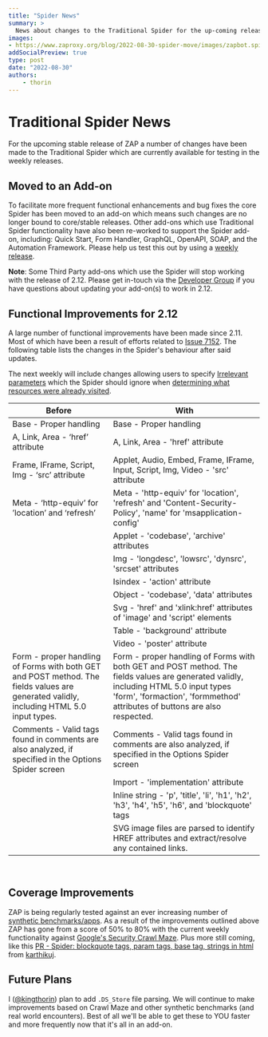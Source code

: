 ```yaml
---
title: "Spider News"
summary: >
  News about changes to the Traditional Spider for the up-coming release.
images:
- https://www.zaproxy.org/blog/2022-08-30-spider-move/images/zapbot.spider.png
addSocialPreview: true
type: post
date: "2022-08-30"
authors:
    - thorin
---
```


# Traditional Spider News

For the upcoming stable release of ZAP a number of changes have been made to the Traditional Spider which are currently available for testing in the weekly releases.

## Moved to an Add-on

To facilitate more frequent functional enhancements and bug fixes the core Spider has been moved to an add-on which means such changes are no longer bound to core/stable releases. Other add-ons which use Traditional Spider functionality have also been re-worked to support the Spider add-on, including: Quick Start, Form Handler, GraphQL, OpenAPI, SOAP, and the Automation Framework. Please help us test this out by using a [weekly release](/download/#weekly).

**Note**: Some Third Party add-ons which use the Spider will stop working with the release of 2.12. Please get in-touch via the [Developer Group](https://groups.google.com/g/zaproxy-develop) if you have questions about updating your add-on(s) to work in 2.12.

## Functional Improvements for 2.12

A large number of functional improvements have been made since 2.11. Most of which have been a result of efforts related to [Issue 7152](https://github.com/zaproxy/zaproxy/issues/7152).
The following table lists the changes in the Spider's behaviour after said updates.

The next weekly will include changes allowing users to specify [Irrelevant parameters](https://github.com/zaproxy/zaproxy/pull/4398) which the Spider should ignore when [determining what resources were already visited](/docs/desktop/ui/dialogs/options/spider/#query-parameters-handling).

| Before                                                                                                                                  | With                                                                                                                                                                                                                |
|-----------------------------------------------------------------------------------------------------------------------------------------|---------------------------------------------------------------------------------------------------------------------------------------------------------------------------------------------------------------------|
| Base - Proper handling                                                                                                                  | Base - Proper handling                                                                                                                                                                                              |
| A, Link, Area - ‘href’ attribute                                                                                                        | A, Link, Area - 'href' attribute                                                                                                                                                                                    |
| Frame, IFrame, Script, Img - ‘src’ attribute                                                                                            | Applet, Audio, Embed, Frame, IFrame, Input, Script, Img, Video - 'src' attribute                                                                                                                                    |
| Meta - ‘http-equiv’ for ’location’ and ‘refresh’                                                                                        | Meta - 'http-equiv' for 'location', 'refresh' and 'Content-Security-Policy', 'name' for 'msapplication-config'                                                                                                      |
|                                                                                                                                         | Applet - 'codebase', 'archive' attributes                                                                                                                                                                           |
|                                                                                                                                         | Img - 'longdesc', 'lowsrc', 'dynsrc', 'srcset' attributes                                                                                                                                                           |
|                                                                                                                                         | Isindex - 'action' attribute                                                                                                                                                                                        |
|                                                                                                                                         | Object - 'codebase', 'data' attributes                                                                                                                                                                              |
|                                                                                                                                         | Svg - 'href' and 'xlink:href' attributes of 'image' and 'script' elements                                                                                                                                           |
|                                                                                                                                         | Table - 'background' attribute                                                                                                                                                                                      |
|                                                                                                                                         | Video - 'poster' attribute                                                                                                                                                                                          |
| Form - proper handling of Forms with both GET and POST method. The fields values are generated validly, including HTML 5.0 input types. | Form - proper handling of Forms with both GET and POST method. The fields values are generated validly, including HTML 5.0 input types 'form', 'formaction', 'formmethod' attributes of buttons are also respected. |
| Comments - Valid tags found in comments are also analyzed, if specified in the Options Spider screen                                    | Comments - Valid tags found in comments are also analyzed, if specified in the Options Spider screen                                                                                                                |
|                                                                                                                                         | Import - 'implementation' attribute                                                                                                                                                                                 |
|                                                                                                                                         | Inline string - 'p', 'title', 'li', 'h1', 'h2', 'h3', 'h4', 'h5', 'h6', and 'blockquote' tags                                                                                                                       |
|                                                                                                                                         | SVG image files are parsed to identify HREF attributes and extract/resolve any contained links.                                                                                                                     |

&nbsp;

## Coverage Improvements

ZAP is being regularly tested against an ever increasing number of [synthetic benchmarks/apps](/docs/scans/). As a result of the improvements outlined above ZAP has gone from a score of 50% to 80% with the current weekly functionality against [Google's Security Crawl Maze](/docs/scans/crawlmaze/). Plus more still coming, like this [PR - Spider: blockquote tags, param tags, base tag, strings in html](https://github.com/zaproxy/zap-extensions/pull/3975) from [karthikuj](https://github.com/karthikuj).

## Future Plans

I ([@kingthorin](https://github.com/kingthorin)) plan to add `.DS_Store` file parsing. We will continue to make improvements based on Crawl Maze and other synthetic benchmarks (and real world encounters). Best of all we'll be able to get these to YOU faster and more frequently now that it's all in an add-on.
